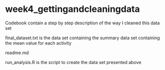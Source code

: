 # week4_gettingandcleaningdata

Codebook contain a step by step description of the way I cleaned this data set

final_dataset.txt is the data set containing the summary data set containing the mean value for each activity

readme.md

run_analysis.R is the script to create the data set presented above
